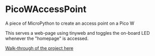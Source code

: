 # PicoWAccessPoint
A piece of MicroPython to create an access point on a Pico W

This serves a web-page using tinyweb and toggles the on-board LED whenever the "homepage" is accessed.

[Walk-through of the project here](https://www.recantha.co.uk/blog/?p=21398)